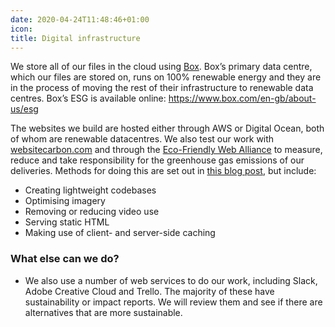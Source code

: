 ```yaml
---
date: 2020-04-24T11:48:46+01:00
icon:
title: Digital infrastructure
---
```


<p>We store all of our files in the cloud using <a href="https://www.box.com/" target="_blank" rel="noreferrer noopener">Box</a>. Box’s primary data centre, which our files are stored on, runs on 100% renewable energy and they are in the process of moving the rest of their infrastructure to renewable data centres. Box’s ESG is available online: <a href="https://www.box.com/en-gb/about-us/esg"></a><a href="https://www.box.com/en-gb/about-us/esg">https://www.box.com/en-gb/about-us/esg</a></p>
<p>The websites we build are hosted either through AWS or Digital Ocean, both of whom are renewable datacentres. We also test our work with <a href="https://www.websitecarbon.com/">websitecarbon.com</a> and through the <a href="https://ecofriendlyweb.org/">Eco-Friendly Web Alliance</a> to measure, reduce and take responsibility for the greenhouse gas emissions of our deliveries. Methods for doing this are set out in <a href="https://madebykind.com/blog/building-a-more-sustainable-website-architecture/">this blog post</a>, but include:</p>
<ul><li>Creating lightweight codebases</li><li>Optimising imagery</li><li>Removing or reducing video use</li><li>Serving static HTML</li><li>Making use of client- and server-side caching</li></ul><h3>What else can we do?</h3>
<ul><li>We also use a number of web services to do our work, including Slack, Adobe Creative Cloud and Trello. The majority of these have sustainability or impact reports. We will review them and see if there are alternatives that are more sustainable.</li></ul>
